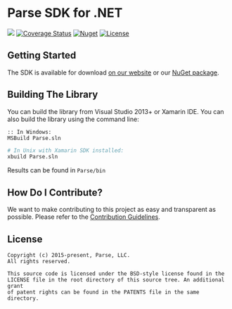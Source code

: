 # Parse SDK for .NET
![][appveyor-link]
[![Coverage Status][coverall-svg]][coverall-link]
[![Nuget][nuget-svg]][nuget-link]
[![License][license-svg]][license-link]

## Getting Started
The SDK is available for download [on our website][parse-download-link] or our [NuGet package][nuget-link].

## Building The Library
You can build the library from Visual Studio 2013+ or Xamarin IDE. You can also build the library using the command line:

```batch
:: In Windows:
MSBuild Parse.sln
```

```bash
# In Unix with Xamarin SDK installed:
xbuild Parse.sln
```

Results can be found in `Parse/bin`

## How Do I Contribute?
We want to make contributing to this project as easy and transparent as possible. Please refer to the [Contribution Guidelines][contributing].

## License

```
Copyright (c) 2015-present, Parse, LLC.
All rights reserved.

This source code is licensed under the BSD-style license found in the
LICENSE file in the root directory of this source tree. An additional grant 
of patent rights can be found in the PATENTS file in the same directory.
```

 [appveyor-link]: https://ci.appveyor.com/api/projects/status/ri5jqgkv9hfkcrfl?svg=true
 [contributing]: https://github.com/ParsePlatform/Parse-SDK-dotNET/blob/master/CONTRIBUTING.md
 [coverall-link]: https://coveralls.io/github/ParsePlatform/Parse-SDK-dotNET?branch=master
 [coverall-svg]: https://coveralls.io/repos/ParsePlatform/Parse-SDK-dotNET/badge.svg?branch=master
 [license-svg]: https://img.shields.io/badge/license-BSD-lightgrey.svg
 [license-link]: https://github.com/ParsePlatform/Parse-SDK-dotNET/blob/master/LICENSE
 [nuget-link]: http://nuget.org/packages/parse
 [nuget-svg]: https://img.shields.io/nuget/v/parse.svg
 [parse-download-link]: https://parse.com/docs/downloads
